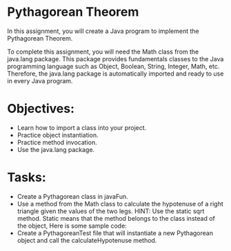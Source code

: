 # Pythagorean Theorem

In this assignment, you will create a Java program to implement the Pythagorean Theorem.

To complete this assignment, you will need the Math class from the java.lang package. This package provides fundamentals classes to the Java programming language such as Object, Boolean, String, Integer, Math, etc. Therefore, the java.lang package is automatically imported and ready to use in every Java program.

# Objectives:

* Learn how to import a class into your project.
* Practice object instantiation.
* Practice method invocation.
* Use the java.lang package.

# Tasks:

* Create a Pythagorean class in javaFun.
* Use a method from the Math class to calculate the hypotenuse of a right triangle given the values of the two legs. HINT: Use the static sqrt method. Static means that the method belongs to the class instead of the object, Here is some sample code:
* Create a PythagoreanTest file that will instantiate a new Pythagorean object and call the calculateHypotenuse method.
